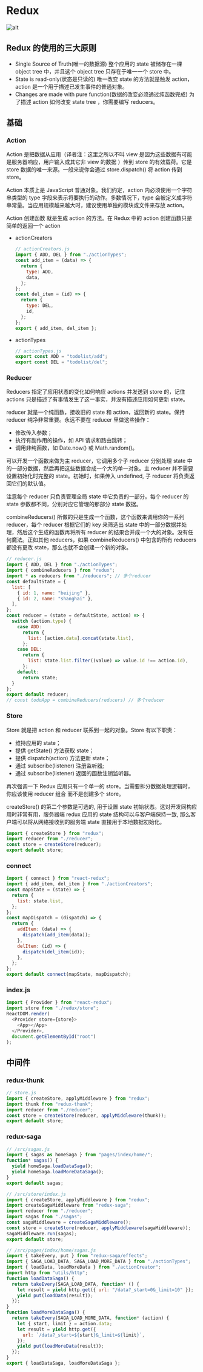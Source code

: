 # Redux

![alt](./media/redux.jpeg)

## **Redux 的使用的三大原则**

- Single Source of Truth(唯一的数据源)
  整个应用的 state 被储存在一棵 object tree 中，并且这个 object tree 只存在于唯一一个 store 中。
- State is read-only(状态是只读的)
  唯一改变 state 的方法就是触发 action，action 是一个用于描述已发生事件的普通对象。
- Changes are made with pure function(数据的改变必须通过纯函数完成)
  为了描述 action 如何改变 state tree ，你需要编写 reducers。

## 基础

### Action

Action 是把数据从应用（译者注：这里之所以不叫 view 是因为这些数据有可能是服务器响应，用户输入或其它非 view 的数据 ）传到 store 的有效载荷。它是 store 数据的唯一来源。一般来说你会通过 store.dispatch() 将 action 传到 store。

Action 本质上是 JavaScript 普通对象。我们约定，action 内必须使用一个字符串类型的 type 字段来表示将要执行的动作。多数情况下，type 会被定义成字符串常量。当应用规模越来越大时，建议使用单独的模块或文件来存放 action。

Action 创建函数 就是生成 action 的方法。在 Redux 中的 action 创建函数只是简单的返回一个 action

- actionCreators

  ```js
  // actionCreators.js
  import { ADD, DEL } from "./actionTypes";
  const add_item = (data) => {
    return {
      type: ADD,
      data,
    };
  };
  const del_item = (id) => {
    return {
      type: DEL,
      id,
    };
  };
  export { add_item, del_item };
  ```

- actionTypes

  ```js
  // actionTypes.js
  export const ADD = "todolist/add";
  export const DEL = "todolist/del";
  ```

### Reducer

Reducers 指定了应用状态的变化如何响应 actions 并发送到 store 的，记住 actions 只是描述了有事情发生了这一事实，并没有描述应用如何更新 state。

reducer 就是一个纯函数，接收旧的 state 和 action，返回新的 state。保持 reducer 纯净非常重要。永远不要在 reducer 里做这些操作：

- 修改传入参数；
- 执行有副作用的操作，如 API 请求和路由跳转；
- 调用非纯函数，如 Date.now() 或 Math.random()。

可以开发一个函数来做为主 reducer，它调用多个子 reducer 分别处理 state 中的一部分数据，然后再把这些数据合成一个大的单一对象。主 reducer 并不需要设置初始化时完整的 state。初始时，如果传入 undefined, 子 reducer 将负责返回它们的默认值。

注意每个 reducer 只负责管理全局 state 中它负责的一部分。每个 reducer 的 state 参数都不同，分别对应它管理的那部分 state 数据。

combineReducers() 所做的只是生成一个函数，这个函数来调用你的一系列 reducer，每个 reducer 根据它们的 key 来筛选出 state 中的一部分数据并处理，然后这个生成的函数再将所有 reducer 的结果合并成一个大的对象。没有任何魔法。正如其他 reducers，如果 combineReducers() 中包含的所有 reducers 都没有更改 state，那么也就不会创建一个新的对象。

```js
// reducer.js
import { ADD, DEL } from "./actionTypes";
import { combineReducers } from "redux";
import * as reducers from "./reducers"; // 多个reducer
const defaultState = {
  list: [
    { id: 1, name: "beijing" },
    { id: 2, name: "shanghai" },
  ],
};
const reducer = (state = defaultState, action) => {
  switch (action.type) {
    case ADD:
      return {
        list: [action.data].concat(state.list),
      };
    case DEL:
      return {
        list: state.list.filter((value) => value.id !== action.id),
      };
    default:
      return state;
  }
};
export default reducer;
// const todoApp = combineReducers(reducers) // 多个reducer
```

### Store

Store 就是把 action 和 reducer 联系到一起的对象。Store 有以下职责：

- 维持应用的 state；
- 提供 getState() 方法获取 state；
- 提供 dispatch(action) 方法更新 state；
- 通过 subscribe(listener) 注册监听器;
- 通过 subscribe(listener) 返回的函数注销监听器。

再次强调一下 Redux 应用只有一个单一的 store。当需要拆分数据处理逻辑时，你应该使用 reducer 组合 而不是创建多个 store。

createStore() 的第二个参数是可选的, 用于设置 state 初始状态。这对开发同构应用时非常有用，服务器端 redux 应用的 state 结构可以与客户端保持一致, 那么客户端可以将从网络接收到的服务端 state 直接用于本地数据初始化。

```js
import { createStore } from "redux";
import reducer from "./reducer";
const store = createStore(reducer);
export default store;
```

### connect

```js
import { connect } from "react-redux";
import { add_item, del_item } from "./actionCreators";
const mapState = (state) => {
  return {
    list: state.list,
  };
};
const mapDispatch = (dispatch) => {
  return {
    addItem: (data) => {
      dispatch(add_item(data));
    },
    delItem: (id) => {
      dispatch(del_item(id));
    },
  };
};
export default connect(mapState, mapDispatch);
```

### index.js

```js
import { Provider } from "react-redux";
import store from "./redux/store";
ReactDOM.render(
  <Provider store={store}>
    <App></App>
  </Provider>,
  document.getElementById("root")
);
```

## 中间件

### redux-thunk

```jsx
// store.js
import { createStore, applyMiddleware } from "redux";
import thunk from "redux-thunk";
import reducer from "./reducer";
const store = createStore(reducer, applyMiddleware(thunk));
export default store;
```

### redux-saga

```jsx
// /src/sagas.js
import { sagas as homeSaga } from "pages/index/home/";
function* sagas() {
  yield homeSaga.loadDataSaga();
  yield homeSaga.loadMoreDataSaga();
}
export default sagas;
```

```jsx
// /src/store/index.js
import { createStore, applyMiddleware } from "redux";
import createSagaMiddleware from "redux-saga";
import reducer from "./reducer";
import sagas from "./sagas";
const sagaMiddleware = createSagaMiddleware();
const store = createStore(reducer, applyMiddleware(sagaMiddleware));
sagaMiddleware.run(sagas);
export default store;
```

```jsx
// /src/pages/index/home/sagas.js
import { takeEvery, put } from "redux-saga/effects";
import { SAGA_LOAD_DATA, SAGA_LOAD_MORE_DATA } from "./actionTypes";
import { loadData, loadMoreData } from "./actionCreator";
import http from "utils/http";
function loadDataSaga() {
  return takeEvery(SAGA_LOAD_DATA, function* () {
    let result = yield http.get({ url: "/data?_start=0&_limit=10" });
    yield put(loadData(result));
  });
}
function loadMoreDataSaga() {
  return takeEvery(SAGA_LOAD_MORE_DATA, function* (action) {
    let { start, limit } = action.data;
    let result = yield http.get({
      url: `/data?_start=${start}&_limit=${limit}`,
    });
    yield put(loadMoreData(result));
  });
}
export { loadDataSaga, loadMoreDataSaga };
```
